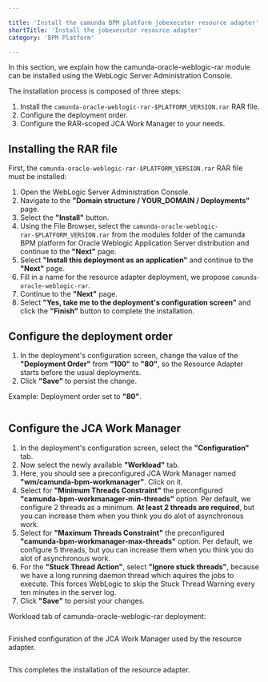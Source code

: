```yaml
---

title: 'Install the camunda BPM platform jobexecutor resource adapter'
shortTitle: 'Install the jobexecutor resource adapter'
category: 'BPM Platform'

---
```



In this section, we explain how the camunda-oracle-weblogic-rar module can be installed using the WebLogic Server Administration Console.

The installation process is composed of three steps:

1. Install the <code>camunda-oracle-weblogic-rar-$PLATFORM_VERSION.rar</code> RAR file.
2. Configure the deployment order.
3. Configure the RAR-scoped JCA Work Manager to your needs.


## Installing the RAR file

First, the <code>camunda-oracle-weblogic-rar-$PLATFORM_VERSION.rar</code> RAR file must be installed:

1. Open the WebLogic Server Administration Console.
2. Navigate to the **"Domain structure / YOUR_DOMAIN / Deployments"** page.
3. Select the **"Install"** button.
4. Using the File Browser, select the <code>camunda-oracle-weblogic-rar-$PLATFORM_VERSION.rar</code> from the modules folder of the camunda BPM platform for Oracle Weblogic Application Server distribution and continue to the **"Next"** page.
5. Select **"Install this deployment as an application"** and continue to the **"Next"** page.
6. Fill in a name for the resource adapter deployment, we propose <code>camunda-oracle-weblogic-rar</code>.
7. Continue to the **"Next"** page.
8. Select **"Yes, take me to the deployment's configuration screen"** and click the **"Finish"** button to complete the installation.


## Configure the deployment order

1. In the deployment's configuration screen, change the value of the **"Deployment Order"** from **"100"** to **"80"**, so the Resource Adapter starts before the usual deployments.
2. Click **"Save"** to persist the change.  


Example: Deployment order set to **"80"**.

<a href="ref:asset:/guides/installation-guide/wls/assets/img/configuration-rar-deploymentorder.png" target="_blank">
  <img class="tile" src="ref:asset:/guides/installation-guide/wls/assets/img/configuration-rar-deploymentorder.png" alt=""/>
</a>  


## Configure the JCA Work Manager

1. In the deployment's configuration screen, select the **"Configuration"** tab.
2. Now select the newly available **"Workload"** tab.
3. Here, you should see a preconfigured JCA Work Manager named **"wm/camunda-bpm-workmanager"**. Click on it.
4. Select for **"Minimum Threads Constraint"** the preconfigured **"camunda-bpm-workmanager-min-threads"** option. Per default, we configure 2 threads as a minimum. **At least 2 threads are required**, but you can increase them when you think you do alot of asynchronous work.
5. Select for **"Maximum Threads Constraint"** the preconfigured **"camunda-bpm-workmanager-max-threads"** option. Per default, we configure 5 threads, but you can increase them when you think you do alot of asynchronous work.
6. For the **"Stuck Thread Action"**, select **"Ignore stuck threads"**, because we have a long running daemon thread which aquires the jobs to execute. This forces WebLogic to skip the Stuck Thread Warning every ten minutes in the server log.
7. Click **"Save"** to persist your changes.  


Workload tab of camunda-oracle-weblogic-rar deployment:

<a href="ref:asset:/guides/installation-guide/wls/assets/img/configuration-workload.png" target="_blank">
  <img class="tile" src="ref:asset:/guides/installation-guide/wls/assets/img/configuration-workload.png" alt=""/>
</a>  



Finished configuration of the JCA Work Manager used by the resource adapter.

<a href="ref:asset:/guides/installation-guide/wls/assets/img/configuration-work-manager.png" target="_blank">
  <img class="tile" src="ref:asset:/guides/installation-guide/wls/assets/img/configuration-work-manager.png" alt=""/>
</a>  


This completes the installation of the resource adapter.